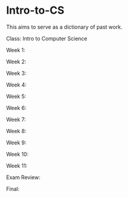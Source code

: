 # Intro-to-CS

This aims to serve as a dictionary of past work.

Class: Intro to Computer Science 

Week 1:

Week 2:

Week 3:

Week 4:

Week 5:

Week 6:

Week 7:

Week 8:

Week 9:

Week 10:

Week 11:

Exam Review:

Final:

